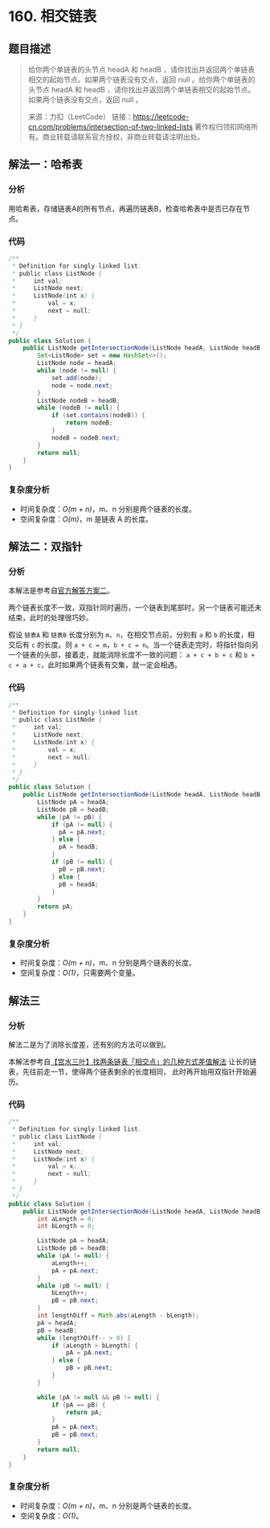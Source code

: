 # 160. 相交链表

## 题目描述

> 给你两个单链表的头节点 headA 和 headB ，请你找出并返回两个单链表相交的起始节点。如果两个链表没有交点，返回 null 。给你两个单链表的头节点 headA 和 headB ，请你找出并返回两个单链表相交的起始节点。如果两个链表没有交点，返回 null 。
>
> 来源：力扣（LeetCode）
> 链接：https://leetcode-cn.com/problems/intersection-of-two-linked-lists
> 著作权归领扣网络所有。商业转载请联系官方授权，非商业转载请注明出处。

## 解法一：哈希表

### 分析

用哈希表，存储链表A的所有节点，再遍历链表B，检查哈希表中是否已存在节点。

### 代码

```java
/**
 * Definition for singly-linked list.
 * public class ListNode {
 *     int val;
 *     ListNode next;
 *     ListNode(int x) {
 *         val = x;
 *         next = null;
 *     }
 * }
 */
public class Solution {
    public ListNode getIntersectionNode(ListNode headA, ListNode headB) {
        Set<ListNode> set = new HashSet<>();
        ListNode node = headA;
        while (node != null) {
            set.add(node);
            node = node.next;
        }
        ListNode nodeB = headB;
        while (nodeB != null) {
            if (set.contains(nodeB)) {
                return nodeB;
            }
            nodeB = nodeB.next;
        }
        return null;
    }
}
```

### 复杂度分析

-   时间复杂度：_O(m + n)_，m、n 分别是两个链表的长度。
-   空间复杂度：_O(m)_，m 是链表 A 的长度。

## 解法二：双指针

### 分析

本解法是参考自[官方解答方案二](https://leetcode-cn.com/problems/intersection-of-two-linked-lists/solution/xiang-jiao-lian-biao-by-leetcode-solutio-a8jn/#方法二：双指针)。

两个链表长度不一致，双指针同时遍历，一个链表到尾部时，另一个链表可能还未结束，此时的处理很巧妙。

假设 `链表A` 和 `链表B` 长度分别为 `m`、`n`，在相交节点前，分别有 `a` 和 `b` 的长度，相交后有 `c` 的长度。则 `a + c = m`，`b + c = n`。当一个链表走完时，将指针指向另一个链表的头部，接着走，就能消除长度不一致的问题：
`a + c + b + c` 和 `b + c + a + c`，此时如果两个链表有交集，就一定会相遇。

### 代码

```java
/**
 * Definition for singly-linked list.
 * public class ListNode {
 *     int val;
 *     ListNode next;
 *     ListNode(int x) {
 *         val = x;
 *         next = null;
 *     }
 * }
 */
public class Solution {
    public ListNode getIntersectionNode(ListNode headA, ListNode headB) {
        ListNode pA = headA;
        ListNode pB = headB;
        while (pA != pB) {
            if (pA != null) {
              pA = pA.next;
            } else {
              pA = headB;
            }
            if (pB != null) {
              pB = pB.next;
            } else {
              pB = headA;
            }
        }
        return pA;
    }
}
```

### 复杂度分析

-   时间复杂度：_O(m + n)_，m、n 分别是两个链表的长度。
-   空间复杂度：_O(1)_，只需要两个变量。

## 解法三

### 分析

解法二是为了消除长度差，还有别的方法可以做到。

本解法参考自[【宫水三叶】找两条链表「相交点」的几种方式差值解法](https://leetcode-cn.com/problems/intersection-of-two-linked-lists/solution/gong-shui-san-xie-zhao-liang-tiao-lian-b-h3bd/)
让长的链表，先往前走一节，使得两个链表剩余的长度相同， 此时再开始用双指针开始遍历。

### 代码

```java
/**
 * Definition for singly-linked list.
 * public class ListNode {
 *     int val;
 *     ListNode next;
 *     ListNode(int x) {
 *         val = x;
 *         next = null;
 *     }
 * }
 */
public class Solution {
    public ListNode getIntersectionNode(ListNode headA, ListNode headB) {
        int aLength = 0;
        int bLength = 0;

        ListNode pA = headA;
        ListNode pB = headB;
        while (pA != null) {
            aLength++;
            pA = pA.next;
        }
        while (pB != null) {
            bLength++;
            pB = pB.next;
        }
        int lengthDiff = Math.abs(aLength - bLength);
        pA = headA;
        pB = headB;
        while (lengthDiff-- > 0) {
            if (aLength > bLength) {
                pA = pA.next;
            } else {
                pB = pB.next;
            }
        }

        while (pA != null && pB != null) {
            if (pA == pB) {
                return pA;
            }
            pA = pA.next;
            pB = pB.next;
        }
        return null;
    }
}
```

### 复杂度分析

-   时间复杂度：_O(m + n)_，m、n 分别是两个链表的长度。
-   空间复杂度：_O(1)_。
